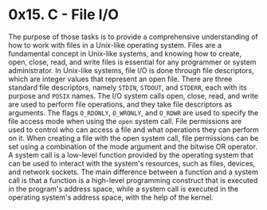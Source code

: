 # 0x15. C - File I/O

The purpose of those tasks is to provide a comprehensive understanding of how to work with files in a Unix-like operating system. Files are a fundamental concept in Unix-like systems, and knowing how to create, open, close, read, and write files is essential for any programmer or system administrator. In Unix-like systems, file I/O is done through file descriptors, which are integer values that represent an open file. There are three standard file descriptors, namely `STDIN`, `STDOUT`, and `STDERR`, each with its purpose and `POSIX` names. The I/O system calls open, close, read, and write are used to perform file operations, and they take file descriptors as arguments. The flags `O_RDONLY`, `O_WRONLY`, and `O_RDWR` are used to specify the file access mode when using the `open` system call. File permissions are used to control who can access a file and what operations they can perform on it. When creating a file with the open system call, file permissions can be set using a combination of the mode argument and the bitwise OR operator. A system call is a low-level function provided by the operating system that can be used to interact with the system's resources, such as files, devices, and network sockets. The main difference between a function and a system call is that a function is a high-level programming construct that is executed in the program's address space, while a system call is executed in the operating system's address space, with the help of the kernel.
